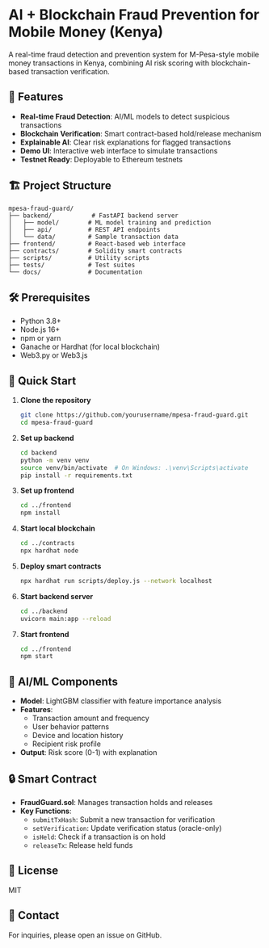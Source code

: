 # AI + Blockchain Fraud Prevention for Mobile Money (Kenya)

A real-time fraud detection and prevention system for M-Pesa-style mobile money transactions in Kenya, combining AI risk scoring with blockchain-based transaction verification.

## 🚀 Features

- **Real-time Fraud Detection**: AI/ML models to detect suspicious transactions
- **Blockchain Verification**: Smart contract-based hold/release mechanism
- **Explainable AI**: Clear risk explanations for flagged transactions
- **Demo UI**: Interactive web interface to simulate transactions
- **Testnet Ready**: Deployable to Ethereum testnets

## 🏗️ Project Structure

```
mpesa-fraud-guard/
├── backend/           # FastAPI backend server
│   ├── model/        # ML model training and prediction
│   ├── api/          # REST API endpoints
│   └── data/         # Sample transaction data
├── frontend/         # React-based web interface
├── contracts/        # Solidity smart contracts
├── scripts/          # Utility scripts
├── tests/            # Test suites
└── docs/             # Documentation
```

## 🛠️ Prerequisites

- Python 3.8+
- Node.js 16+
- npm or yarn
- Ganache or Hardhat (for local blockchain)
- Web3.py or Web3.js

## 🚀 Quick Start

1. **Clone the repository**
   ```bash
   git clone https://github.com/yourusername/mpesa-fraud-guard.git
   cd mpesa-fraud-guard
   ```

2. **Set up backend**
   ```bash
   cd backend
   python -m venv venv
   source venv/bin/activate  # On Windows: .\venv\Scripts\activate
   pip install -r requirements.txt
   ```

3. **Set up frontend**
   ```bash
   cd ../frontend
   npm install
   ```

4. **Start local blockchain**
   ```bash
   cd ../contracts
   npx hardhat node
   ```

5. **Deploy smart contracts**
   ```bash
   npx hardhat run scripts/deploy.js --network localhost
   ```

6. **Start backend server**
   ```bash
   cd ../backend
   uvicorn main:app --reload
   ```

7. **Start frontend**
   ```bash
   cd ../frontend
   npm start
   ```

## 🤖 AI/ML Components

- **Model**: LightGBM classifier with feature importance analysis
- **Features**:
  - Transaction amount and frequency
  - User behavior patterns
  - Device and location history
  - Recipient risk profile
- **Output**: Risk score (0-1) with explanation

## 🔒 Smart Contract

- **FraudGuard.sol**: Manages transaction holds and releases
- **Key Functions**:
  - `submitTxHash`: Submit a new transaction for verification
  - `setVerification`: Update verification status (oracle-only)
  - `isHeld`: Check if a transaction is on hold
  - `releaseTx`: Release held funds

## 📝 License

MIT

## 📧 Contact

For inquiries, please open an issue on GitHub.
